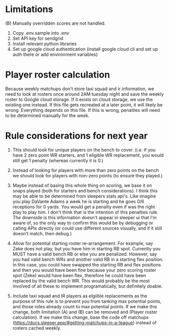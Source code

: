 
# Limitations
(B) Manually overridden scores are not handled.

1. Copy .env.sample into .env
2. Set API key for sendgrid
3. Install relevant python libraries
4. Set up google cloud authentication (install google cloud cli and set up auth there or add environment variables)

# Player roster calculation

Because weekly matchups don't store taxi squad and ir information, we need to look at rosters once around 2AM tuesday night and save the weekly roster to Google cloud storage. If it exists on cloud storage, we use the existing one instead. If this file gets recreated at a later point, it will likely be wrong. Everything depends on this file. If this is wrong, penalties will need to be determined manually for the week.

# Rule considerations for next year
1. This should look for unique players on the bench to cover. (i.e. if you have 2 zero point WR starters, and 1 eligible WR replacement, you would still get 1 penalty (whereas currently it is 0.)

2. Instead of looking for players with more than zero points on the bench we should look for players with non-zero points (to ensure they played.) 

3. Maybe instead of basing this whole thing on scoring, we base it on snaps played (both for starters and bench considerations). I think this may be able to be determined from sleepers stats api's. Like imagine you play DaVante Adams a week he is starting and he goes 0/6 receptions for 0 yards. You would get a penalty even if was the right play to play him. I don't think that is the intention of this penalties rule. The downside is this information doesn't appear in sleeper ui that I'm aware of, so the only way to confirm this would be by debugging or calling APIs directly (or could use different sources visually, and if it still doesn't match, then debug.)

4. Allow for potential starting roster re-arrangement. For example, say Zeke does not play, but you have him in starting RB spot. Currently you MUST have a valid bench RB or else you are penalized. However, say you had valid bench WRs and another valid RB in a starting flex position. In this case, you could have swapped the starting RB and flex positions and then you would have been fine because your zero scoring roster spot (Zeke) would have been flex, therefore he could have been replaced by the valid bench WR. This would probably be the most involved of all these to implement programatically, but definitely doable.

5. Include taxi squad and IR players as elgiible replacements as the purpose of this rule is to prevent you from tanking max potential points, and those roles already count to max potential points. If we make this change, both limitation (A) and (B) can be removed and (Player roster calculation). If we make this change, base the code off matchups (https://docs.sleeper.app/#getting-matchups-in-a-league) instead of rosters cached weekly.